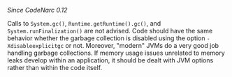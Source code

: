 
*Since CodeNarc 0.12*

Calls to `System.gc()`, `Runtime.getRuntime().gc()`, and `System.runFinalization()` are not advised. Code should have
the same behavior whether the garbage collection is disabled using the option `-Xdisableexplicitgc` or not. Moreover,
"modern" JVMs do a very good job handling garbage collections. If memory usage issues unrelated to memory leaks develop
within an application, it should be dealt with JVM options rather than within the code itself.
